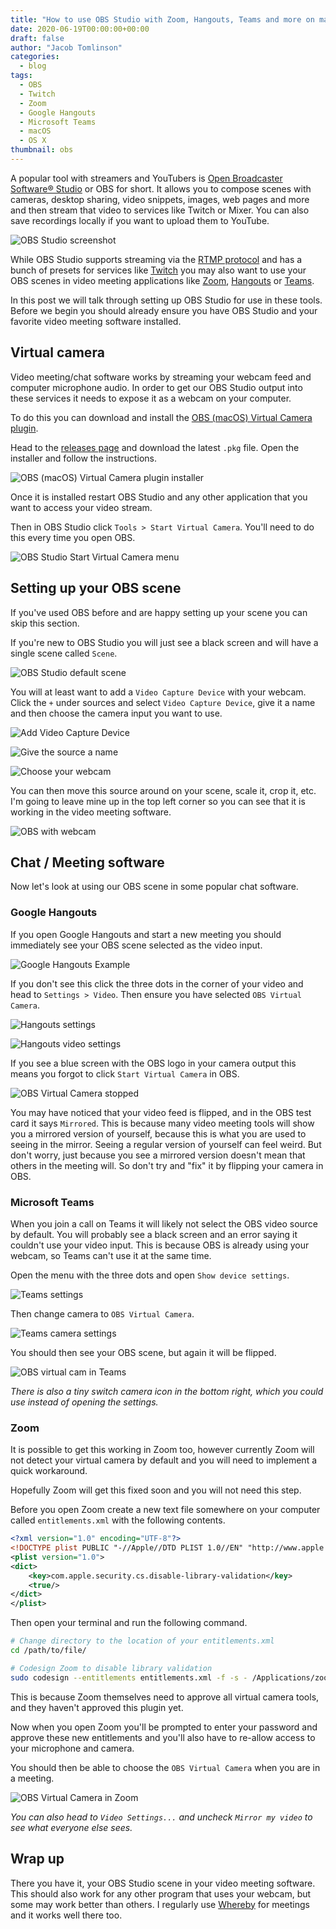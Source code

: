 ```yaml
---
title: "How to use OBS Studio with Zoom, Hangouts, Teams and more on macOS"
date: 2020-06-19T00:00:00+00:00
draft: false
author: "Jacob Tomlinson"
categories:
  - blog
tags:
  - OBS
  - Twitch
  - Zoom
  - Google Hangouts
  - Microsoft Teams
  - macOS
  - OS X
thumbnail: obs
---
```


A popular tool with streamers and YouTubers is [Open Broadcaster Software®️ Studio](https://obsproject.com/) or OBS for short. It allows you to compose scenes with cameras, desktop sharing, video snippets, images, web pages and more and then stream that video to services like Twitch or Mixer. You can also save recordings locally if you want to upload them to YouTube.

![OBS Studio screenshot](https://i.imgur.com/sRUYmhm.png)

While OBS Studio supports streaming via the [RTMP protocol](https://en.wikipedia.org/wiki/Real-Time_Messaging_Protocol) and has a bunch of presets for services like [Twitch](https://www.twitch.tv/) you may also want to use your OBS scenes in video meeting applications like [Zoom](https://zoom.us/), [Hangouts](https://hangouts.google.com/) or [Teams](https://www.microsoft.com/en-gb/microsoft-365/microsoft-teams/group-chat-software).

In this post we will talk through setting up OBS Studio for use in these tools. Before we begin you should already ensure you have OBS Studio and your favorite video meeting software installed.

## Virtual camera

Video meeting/chat software works by streaming your webcam feed and computer microphone audio. In order to get our OBS Studio output into these services it needs to expose it as a webcam on your computer.

To do this you can download and install the [OBS (macOS) Virtual Camera plugin](https://github.com/johnboiles/obs-mac-virtualcam).

Head to the [releases page](https://github.com/johnboiles/obs-mac-virtualcam/releases) and download the latest `.pkg` file. Open the installer and follow the instructions.

![OBS (macOS) Virtual Camera plugin installer](https://i.imgur.com/m99rqiV.png)

Once it is installed restart OBS Studio and any other application that you want to access your video stream.

Then in OBS Studio click `Tools > Start Virtual Camera`. You'll need to do this every time you open OBS.

![OBS Studio Start Virtual Camera menu](https://i.imgur.com/c7YX2HW.png)

## Setting up your OBS scene

If you've used OBS before and are happy setting up your scene you can skip this section.

If you're new to OBS Studio you will just see a black screen and will have a single scene called `Scene`.

![OBS Studio default scene](https://i.imgur.com/ymRYsUK.png)

You will at least want to add a `Video Capture Device` with your webcam. Click the `+` under sources and select `Video Capture Device`, give it a name and then choose the camera input you want to use.

![Add Video Capture Device](https://i.imgur.com/lx7SKF8.png)

![Give the source a name](https://i.imgur.com/tD6Lu5h.png)

![Choose your webcam](https://i.imgur.com/MEfqTTM.png)

You can then move this source around on your scene, scale it, crop it, etc. I'm going to leave mine up in the top left corner so you can see that it is working in the video meeting software.

![OBS with webcam](https://i.imgur.com/AOWQRJ9.png)

## Chat / Meeting software

Now let's look at using our OBS scene in some popular chat software.

### Google Hangouts

If you open Google Hangouts and start a new meeting you should immediately see your OBS scene selected as the video input.

![Google Hangouts Example](https://i.imgur.com/NBY3TbU.png)

If you don't see this click the three dots in the corner of your video and head to `Settings > Video`. Then ensure you have selected `OBS Virtual Camera`.

![Hangouts settings](https://i.imgur.com/APykHNp.png)

![Hangouts video settings](https://i.imgur.com/94Kg8Zf.png)

If you see a blue screen with the OBS logo in your camera output this means you forgot to click `Start Virtual Camera` in OBS.

![OBS Virtual Camera stopped](https://i.imgur.com/43ITcL2.png)

You may have noticed that your video feed is flipped, and in the OBS test card it says `Mirrored`. This is because many video meeting tools will show you a mirrored version of yourself, because this is what you are used to seeing in the mirror. Seeing a regular version of yourself can feel weird. But don't worry, just because you see a mirrored version doesn't mean that others in the meeting will. So don't try and "fix" it by flipping your camera in OBS.

### Microsoft Teams

When you join a call on Teams it will likely not select the OBS video source by default. You will probably see a black screen and an error saying it couldn't use your video input. This is because OBS is already using your webcam, so Teams can't use it at the same time.

Open the menu with the three dots and open `Show device settings`.

![Teams settings](https://i.imgur.com/LHnseEH.png)

Then change camera to `OBS Virtual Camera`.

![Teams camera settings](https://i.imgur.com/K6aPKHj.png)

You should then see your OBS scene, but again it will be flipped.

![OBS virtual cam in Teams](https://i.imgur.com/Jbh0MMc.png)

_There is also a tiny switch camera icon in the bottom right, which you could use instead of opening the settings._

### Zoom

It is possible to get this working in Zoom too, however currently Zoom will not detect your virtual camera by default and you will need to implement a quick workaround.

Hopefully Zoom will get this fixed soon and you will not need this step.

Before you open Zoom create a new text file somewhere on your computer called `entitlements.xml` with the following contents.

```xml
<?xml version="1.0" encoding="UTF-8"?>
<!DOCTYPE plist PUBLIC "-//Apple//DTD PLIST 1.0//EN" "http://www.apple.com/DTDs/PropertyList-1.0.dtd">
<plist version="1.0">
<dict>
	<key>com.apple.security.cs.disable-library-validation</key>
	<true/>
</dict>
</plist>
```

Then open your terminal and run the following command.

```bash
# Change directory to the location of your entitlements.xml
cd /path/to/file/

# Codesign Zoom to disable library validation
sudo codesign --entitlements entitlements.xml -f -s - /Applications/zoom.us.app
```

This is because Zoom themselves need to approve all virtual camera tools, and they haven't approved this plugin yet.

Now when you open Zoom you'll be prompted to enter your password and approve these new entitlements and you'll also have to re-allow access to your microphone and camera.

You should then be able to choose the `OBS Virtual Camera` when you are in a meeting.

![OBS Virtual Camera in Zoom](https://i.imgur.com/1rj5pU2.png)

_You can also head to `Video Settings...` and uncheck `Mirror my video` to see what everyone else sees._

## Wrap up

There you have it, your OBS Studio scene in your video meeting software. This should also work for any other program that uses your webcam, but some may work better than others. I regularly use [Whereby](https://whereby.com/) for meetings and it works well there too.
